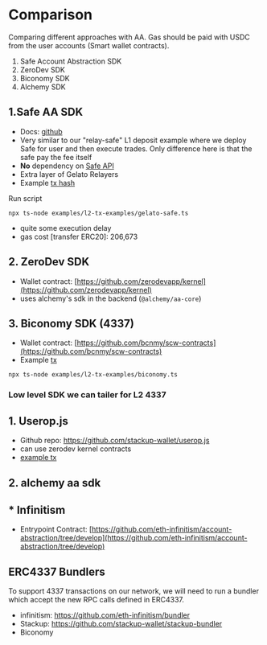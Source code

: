 # Comparison

Comparing different approaches with AA. Gas should be paid with USDC from the user accounts (Smart wallet contracts).

1. Safe Account Abstraction SDK
2. ZeroDev SDK
2. Biconomy SDK
3. Alchemy SDK 


## 1.Safe AA SDK

* Docs: [github](https://github.com/safe-global/safe-core-sdk/tree/main/packages/account-abstraction-kit)
* Very similar to our "relay-safe" L1 deposit example where we deploy Safe for user and then execute trades. Only difference here is that the safe pay the fee itself
* **No** dependency on [Safe API](https://docs.safe.global/safe-core-api/available-services)
* Extra layer of Gelato Relayers
* Example [tx hash](https://goerli.etherscan.io/tx/0xe17df6c355c712891e59e13ab7b856a4a9d8dbb56a73887b8ff38450d6fef8c2)

Run script
```
npx ts-node examples/l2-tx-examples/gelato-safe.ts

```
* quite some execution delay
* gas cost [transfer ERC20]: 206,673

## 2. ZeroDev SDK 
* Wallet contract: [https://github.com/zerodevapp/kernel](https://github.com/zerodevapp/kernel)
* uses alchemy's sdk in the backend (`@alchemy/aa-core`)

## 3. Biconomy SDK (4337)

* Wallet contract: [https://github.com/bcnmy/scw-contracts](https://github.com/bcnmy/scw-contracts)
* Example [tx](https://goerli.etherscan.io/tx/0x13e11db109e730b3765049224235627f343fe8ee6c19ee136fb2d5746cc05cd5)

```
npx ts-node examples/l2-tx-examples/biconomy.ts
```

### Low level SDK we can tailer for L2 4337

## 1. Userop.js
* Github repo: https://github.com/stackup-wallet/userop.js
* can use zerodev kernel contracts
* [example tx](https://explorerl2new-staging-9ns7v94tpj.t.conduit.xyz/tx/0x0e638f04e95a32f981714ed6a4aaf573e36157e94b51ac1915bdcb63323cce6c)

## 2. alchemy aa sdk



## * Infinitism
* Entrypoint Contract: [https://github.com/eth-infinitism/account-abstraction/tree/develop](https://github.com/eth-infinitism/account-abstraction/tree/develop)


## ERC4337 Bundlers

To support 4337 transactions on our network, we will need to run a bundler which accept the new RPC calls defined in ERC4337.

* infinitism: https://github.com/eth-infinitism/bundler
* Stackup: https://github.com/stackup-wallet/stackup-bundler
* Biconomy
